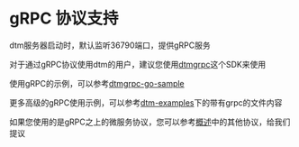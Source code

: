 # gRPC 协议支持
dtm服务器启动时，默认监听36790端口，提供gRPC服务

对于通过gRPC协议使用dtm的用户，建议您使用[dtmgrpc](https://github.com/dtm-labs/dtmgrpc)这个SDK来使用

使用gRPC的示例，可以参考[dtmgrpc-go-sample](https://github.com/dtm-labs/dtmgrpc-go-sample)

更多高级的gRPC使用示例，可以参考[dtm-examples](https://github.com/dtm-labs/dtm-examples)下的带有grpc的文件内容

如果您使用的是gRPC之上的微服务协议，您可以参考[概述](./intro)中的其他协议，给我们提议
